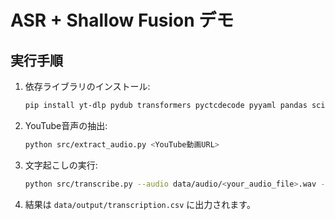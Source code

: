 # ASR + Shallow Fusion デモ

## 実行手順
1. 依存ライブラリのインストール:
   ```bash
   pip install yt-dlp pydub transformers pyctcdecode pyyaml pandas scipy torch
   ```

2. YouTube音声の抽出:
   ```bash
   python src/extract_audio.py <YouTube動画URL>
   ```

3. 文字起こしの実行:
   ```bash
   python src/transcribe.py --audio data/audio/<your_audio_file>.wav --config config/asr_config.yaml
   ```

4. 結果は `data/output/transcription.csv` に出力されます。
